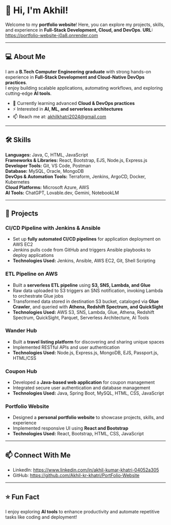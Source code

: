 # 👋 Hi, I'm Akhil!

Welcome to my **portfolio website**! Here, you can explore my projects, skills, and experience in **Full-Stack Development, Cloud, and DevOps**.
**URL:** https://portfolio-website-j0a8.onrender.com

---

## 💻 About Me
I am a **B.Tech Computer Engineering graduate** with strong hands-on experience in **Full-Stack Development and Cloud-Native DevOps practices**.  
I enjoy building scalable applications, automating workflows, and exploring cutting-edge **AI tools**.

- 🌱 Currently learning advanced **Cloud & DevOps practices**  
- ⚡ Interested in **AI, ML, and serverless architectures**  
- 📫 Reach me at: akhilkhatri2024@gmail.com

---

## 🛠 Skills

**Languages:** Java, C, HTML, JavaScript  
**Frameworks & Libraries:** React, Bootstrap, EJS, Node.js, Express.js  
**Developer Tools:** Git, VS Code, Postman  
**Database:** MySQL, Oracle, MongoDB  
**DevOps & Automation Tools:** Terraform, Jenkins, ArgoCD, Docker, Kubernetes  
**Cloud Platforms:** Microsoft Azure, AWS  
**AI Tools:** ChatGPT, Lovable.dev, Gemini, NotebookLM

---

## 🚀 Projects

### **CI/CD Pipeline with Jenkins & Ansible**
- Set up **fully automated CI/CD pipelines** for application deployment on AWS EC2  
- Jenkins pulls code from GitHub and triggers Ansible playbooks to deploy applications  
- **Technologies Used:** Jenkins, Ansible, AWS EC2, Git, Shell Scripting  

### **ETL Pipeline on AWS**
- Built a **serverless ETL pipeline** using **S3, SNS, Lambda, and Glue**  
- Raw data uploaded to S3 triggers an SNS notification, invoking Lambda to orchestrate Glue jobs  
- Transformed data stored in destination S3 bucket, cataloged via **Glue Crawler**, and queried with **Athena, Redshift Spectrum, and QuickSight**  
- **Technologies Used:** AWS S3, SNS, Lambda, Glue, Athena, Redshift Spectrum, QuickSight, Parquet, Serverless Architecture, AI Tools  


### **Wander Hub**
- Built a **travel listing platform** for discovering and sharing unique spaces  
- Implemented RESTful APIs and user authentication  
- **Technologies Used:** Node.js, Express.js, MongoDB, EJS, Passport.js, HTML/CSS  

### **Coupon Hub**
- Developed a **Java-based web application** for coupon management  
- Integrated secure user authentication and database management  
- **Technologies Used:** Java, Spring Boot, MySQL, HTML, CSS, JavaScript  

### **Portfolio Website**
- Designed a **personal portfolio website** to showcase projects, skills, and experience  
- Implemented responsive UI using **React and Bootstrap**  
- **Technologies Used:** React, Bootstrap, HTML, CSS, JavaScript  


---

## 📫 Connect With Me
- LinkedIn: https://www.linkedin.com/in/akhil-kumar-khatri-04052a305
- GitHub: https://github.com/Akhil-kr-khatri/PortFolio-Website

---

## ⭐️ Fun Fact
I enjoy exploring **AI tools** to enhance productivity and automate repetitive tasks like coding and deployment!
